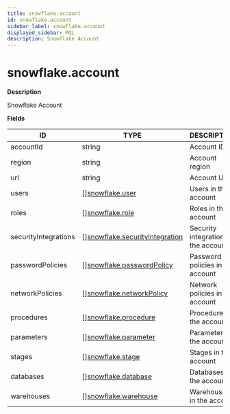 ```yaml
---
title: snowflake.account
id: snowflake.account
sidebar_label: snowflake.account
displayed_sidebar: MQL
description: Snowflake Account
---
```


# snowflake.account

**Description**

Snowflake Account

**Fields**

| ID                   | TYPE                                                                        | DESCRIPTION                          |
| -------------------- | --------------------------------------------------------------------------- | ------------------------------------ |
| accountId            | string                                                                      | Account ID                           |
| region               | string                                                                      | Account region                       |
| url                  | string                                                                      | Account URL                          |
| users                | &#91;&#93;[snowflake.user](snowflake.user.md)                               | Users in the account                 |
| roles                | &#91;&#93;[snowflake.role](snowflake.role.md)                               | Roles in the account                 |
| securityIntegrations | &#91;&#93;[snowflake.securityIntegration](snowflake.securityintegration.md) | Security integrations in the account |
| passwordPolicies     | &#91;&#93;[snowflake.passwordPolicy](snowflake.passwordpolicy.md)           | Password policies in the account     |
| networkPolicies      | &#91;&#93;[snowflake.networkPolicy](snowflake.networkpolicy.md)             | Network policies in the account      |
| procedures           | &#91;&#93;[snowflake.procedure](snowflake.procedure.md)                     | Procedures in the account            |
| parameters           | &#91;&#93;[snowflake.parameter](snowflake.parameter.md)                     | Parameters in the account            |
| stages               | &#91;&#93;[snowflake.stage](snowflake.stage.md)                             | Stages in the account                |
| databases            | &#91;&#93;[snowflake.database](snowflake.database.md)                       | Databases in the account             |
| warehouses           | &#91;&#93;[snowflake.warehouse](snowflake.warehouse.md)                     | Warehouses in the account            |
